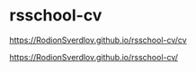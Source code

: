 # rsschool-cv
https://RodionSverdlov.github.io/rsschool-cv/cv

https://RodionSverdlov.github.io/rsschool-cv/
